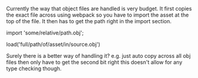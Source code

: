 Currently the way that object files are handled is very budget. 
It first copies the exact file across using webpack so you have to import the asset at the top of the file.
It then has to get the path right in the import section.

import 'some/relative/path.obj';

load('full/path/of/asset/in/source.obj')

Surely there is a better way of handling it?
e.g. just auto copy across all obj files then only have to get the second bit right
this doesn't allow for any type checking though.
